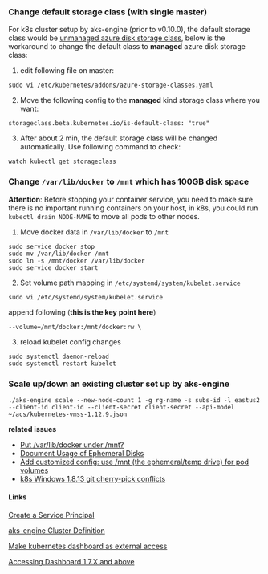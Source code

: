 ### Change default storage class (with single master)
For k8s cluster setup by aks-engine (prior to v0.10.0), the default storage class would be [unmanaged azure disk storage class](https://kubernetes.io/docs/concepts/storage/storage-classes/#azure-unmanaged-disk-storage-class), below is the workaround to change the default class to **managed** azure disk storage class:
1. edit following file on master:
```
sudo vi /etc/kubernetes/addons/azure-storage-classes.yaml
```
2. Move the following config to the **managed** kind storage class where you want:
```
storageclass.beta.kubernetes.io/is-default-class: "true"
```
3. After about 2 min, the default storage class will be changed automatically. Use following command to check:
```
watch kubectl get storageclass
```

### Change `/var/lib/docker` to `/mnt` which has 100GB disk space
**Attention**:
Before stopping your container service, you need to make sure there is no important running containers on your host, in k8s, you could run `kubectl drain NODE-NAME` to move all pods to other nodes.

1. Move docker data in `/var/lib/docker` to `/mnt`
```
sudo service docker stop
sudo mv /var/lib/docker /mnt
sudo ln -s /mnt/docker /var/lib/docker
sudo service docker start
```

2. Set volume path mapping in `/etc/systemd/system/kubelet.service`
```
sudo vi /etc/systemd/system/kubelet.service
```

append following (**this is the key point here**)
```
--volume=/mnt/docker:/mnt/docker:rw \
```

3. reload kubelet config changes
```
sudo systemctl daemon-reload
sudo systemctl restart kubelet
```

### Scale up/down an existing cluster set up by aks-engine
```
./aks-engine scale --new-node-count 1 -g rg-name -s subs-id -l eastus2 --client-id client-id --client-secret client-secret --api-model ~/acs/kubernetes-vmss-1.12.9.json
```

**related issues**
 - [Put /var/lib/docker under /mnt?](https://github.com/Azure/acs-engine/issues/1307)
 - [Document Usage of Ephemeral Disks](https://github.com/Azure/acs-engine/issues/543)
 - [Add customized config: use /mnt (the ephemeral/temp drive) for pod volumes](https://github.com/Azure/acs-engine/issues/2099)
 - [k8s Windows 1.8.13 git cherry-pick conflicts](https://github.com/Azure/acs-engine/issues/2974)

#### Links
[Create a Service Principal](https://github.com/Azure/aks-engine/blob/master/docs/serviceprincipal.md#creating-a-service-principal)

[aks-engine Cluster Definition](https://github.com/Azure/aks-engine/blob/master/docs/clusterdefinition.md)

[Make kubernetes dashboard as external access](https://github.com/Azure/devops-sample-solution-for-azure-china/tree/master-dev/aks-engine#9-config-kubernetes-dashboard-optional)

[Accessing Dashboard 1.7.X and above](https://github.com/kubernetes/dashboard/wiki/Accessing-Dashboard---1.7.X-and-above)


